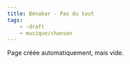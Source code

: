 ```yaml
---
title: Bénabar - Pas du tout
tags:
    - -draft
    - musique/chanson
---
```


Page créée automatiquement, mais vide.
